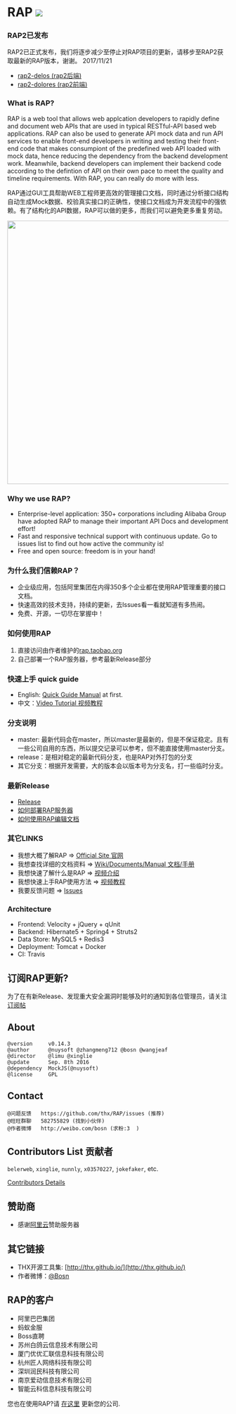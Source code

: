 # RAP ![](https://api.travis-ci.org/thx/RAP.svg)

### RAP2已发布

RAP2已正式发布，我们将逐步减少至停止对RAP项目的更新，请移步至RAP2获取最新的RAP版本，谢谢。 2017/11/21

* [rap2-delos (rap2后端)](https://github.com/thx/rap2-delos)
* [rap2-dolores (rap2前端)](https://github.com/thx/rap2-dolores)

### What is RAP?

RAP is a web tool that allows web applcation developers to rapidly define and document web APIs that are used in typical RESTful-API based web applications. RAP can also be used to generate API mock data and run API services to enable front-end developers in writing and testing their front-end code that makes consumpiont of the predefined web API loaded with mock data, hence reducing the dependency from the backend development work. Meanwhile, backend developers can implement their backend code according to the defintion of API on their own pace to meet the quality and timeline requirements. With RAP, you can really do more with less.

RAP通过GUI工具帮助WEB工程师更高效的管理接口文档，同时通过分析接口结构自动生成Mock数据、校验真实接口的正确性，使接口文档成为开发流程中的强依赖。有了结构化的API数据，RAP可以做的更多，而我们可以避免更多重复劳动。

<img src="http://gtms04.alicdn.com/tps/i4/TB19tgUKVXXXXXAXXXXAhCB5VXX-1222-646.png" width="600" />


### Why we use RAP?
* Enterprise-level application: 350+ corporations including Alibaba Group have adopted RAP to manage their important API Docs and development effort!
* Fast and responsive technical support with continuous update. Go to issues list to find out how active the community is!
* Free and open source: freedom is in your hand!

### 为什么我们信赖RAP？
* 企业级应用，包括阿里集团在内得350多个企业都在使用RAP管理重要的接口文档。
* 快速高效的技术支持，持续的更新，去Issues看一看就知道有多热闹。
* 免费、开源，一切尽在掌握中！

### 如何使用RAP
1. 直接访问由作者维护的[rap.taobao.org](http://rap.taobao.org)
2. 自己部署一个RAP服务器，参考最新Release部分

### 快速上手 quick guide
* English: [Quick Guide Manual](https://github.com/thx/RAP/wiki/quick_guide) at first.
* 中文：[Video Tutorial 视频教程](http://thx.github.io/RAP/study.html)

### 分支说明
* master: 最新代码会在master，所以master是最新的，但是不保证稳定。且有一些公司自用的东西，所以提交记录可以参考，但不能直接使用master分支。
* release：是相对稳定的最新代码分支，也是RAP对外打包的分支
* 其它分支：根据开发需要，大的版本会以版本号为分支名，打一些临时分支。

### 最新Release
* [Release](https://github.com/thx/RAP/releases)
* [如何部署RAP服务器](https://github.com/thx/RAP/wiki/deploy_manual_cn)
* [如何使用RAP编辑文档](https://github.com/thx/RAP/wiki/user_manual_cn)

### 其它LINKS
* 我想大概了解RAP => [Official Site 官网](http://thx.github.io/RAP)
* 我想查找详细的文档资料 => [Wiki/Documents/Manual 文档/手册](http://github.com/thx/RAP/wiki)
* 我想快速了解什么是RAP => [视频介绍](http://vodcdn.video.taobao.com/player/ugc/tb_ugc_pieces_core_player_loader.swf?version=1.0.20150330&vid=11622279&uid=11051796&p=1&t=1&rid=&random=6666)
* 我想快速上手RAP使用方法 => [视频教程](http://thx.github.io/RAP/study.html)
* 我要反馈问题 => [Issues](http://github.com/thx/RAP/issues)

### Architecture
* Frontend: Velocity + jQuery + qUnit
* Backend: Hibernate5 + Spring4 + Struts2
* Data Store: MySQL5 + Redis3
* Deployment: Tomcat + Docker
* CI: Travis

## 订阅RAP更新?

为了在有新Release、发现重大安全漏洞时能够及时的通知到各位管理员，请关注 [订阅帖](https://github.com/thx/RAP/issues/234)

 
## About

    @version     v0.14.3
    @author      @nuysoft @zhangmeng712 @bosn @wangjeaf
    @director    @limu @xinglie
    @update      Sep. 8th 2016
    @dependency  MockJS(@nuysoft)
    @license     GPL

## Contact

    @问题反馈   https://github.com/thx/RAP/issues (推荐)
    @旺旺群聊   582755829 (找到小伙伴)
    @作者微博   http://weibo.com/bosn (求粉:3  )
    
## Contributors List 贡献者

`belerweb`, `xinglie`, `nunnly`, `x03570227`, `jokefaker`, etc.

[Contributors Details](https://github.com/thx/RAP/graphs/contributors)

## 赞助商
* 感谢[阿里云](http://www.aliyun.com)赞助服务器

## 其它链接
* THX开源工具集: [http://thx.github.io/](http://thx.github.io/)
* 作者微博：[@Bosn](http://weibo.com/bosn)

## RAP的客户
* 阿里巴巴集团
* 蚂蚁金服
* Boss直聘
* 苏州白鸽云信息技术有限公司
* 厦门优优汇联信息科技有限公司
* 杭州匠人网络科技有限公司
* 深圳润民科技有限公司
* 南京爱动信息技术有限公司
* 智能云科信息科技有限公司


您也在使用RAP?请 [在这里](https://github.com/thx/RAP/issues/272) 更新您的公司.
